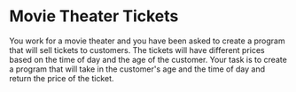 # Movie Theater Tickets

You work for a movie theater and you have been asked to create a program that will sell tickets to customers. The tickets will have different prices based on the time of day and the age of the customer. Your task is to create a program that will take in the customer's age and the time of day and return the price of the ticket.
